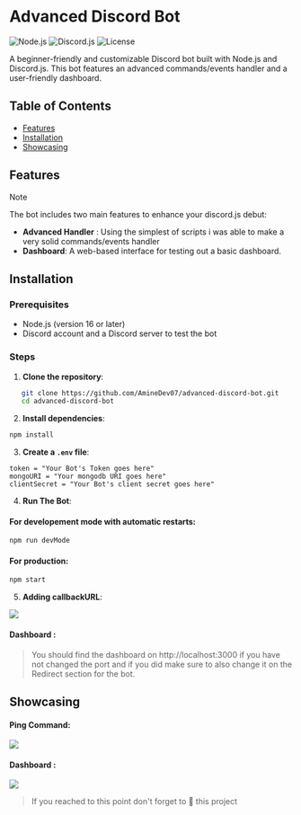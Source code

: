 # Advanced Discord Bot

![Node.js](https://img.shields.io/badge/Node.js-v20.0.0-brightgreen) ![Discord.js](https://img.shields.io/badge/Discord.js-v14.12.1-blue) ![License](https://img.shields.io/badge/License-MIT-yellow.svg)

A beginner-friendly and customizable Discord bot built with Node.js and Discord.js. This bot features an advanced commands/events handler and a user-friendly dashboard.

## Table of Contents

- [Features](#features)
- [Installation](#installation)
- [Showcasing](#showcasing)

## Features

> [!NOTE]
> The bot includes two main features to enhance your discord.js debut:
> - **Advanced Handler** : Using the simplest of scripts i was able to make a very solid commands/events handler
> - **Dashboard**: A web-based interface for testing out a basic dashboard.

## Installation

### Prerequisites

- Node.js (version 16 or later)
- Discord account and a Discord server to test the bot

### Steps

1. **Clone the repository**:

```bash
   git clone https://github.com/AmineDev07/advanced-discord-bot.git
   cd advanced-discord-bot
```
2. **Install dependencies**:

```bash
npm install
```
3. **Create a `.env` file**:
```env
token = "Your Bot's Token goes here"
mongoURI = "Your mongodb URI goes here"
clientSecret = "Your Bot's client secret goes here"
```
4. **Run The Bot**:

#### For developement mode with automatic restarts:
```bash
npm run devMode
```
#### For production:
```bash
npm start
```
5. **Adding callbackURL**:
<img src="https://media.discordapp.net/attachments/1300075032453714052/1300211098016022670/image.png?ex=67200372&is=671eb1f2&hm=405c4bc327dc22aa9d739394a4aac18ea83097849743ec501cc5d3d0900896b8&=&format=webp&quality=lossless&width=1230&height=675">

#### Dashboard : 
> You should find the dashboard on http://localhost:3000 if you have not changed the port and if you did make sure to also change it on the Redirect section for the bot.

## Showcasing 
#### Ping Command: 
<img src="https://media.discordapp.net/attachments/1300075032453714052/1300209975112503408/image.png?ex=67200266&is=671eb0e6&hm=c4003751926063edaf5933dcb1a75808329d80157929e272e0dffd84ce5e3c97&=&format=webp&quality=lossless&width=516&height=217">

#### Dashboard : 
<img src="https://media.discordapp.net/attachments/1300075032453714052/1300210038274523136/image.png?ex=67200275&is=671eb0f5&hm=e27add5b60dbad489e8b27d093a4fc600617c8d73bcedfd1a425edfaa51bdb98&=&format=webp&quality=lossless&width=1238&height=675">



> If you reached to this point don't forget to 🌟 this project

